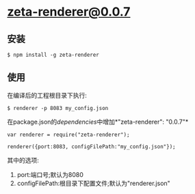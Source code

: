 # zeta-renderer@0.0.7

## 安装

```
$ npm install -g zeta-renderer
```

## 使用

在编译后的工程根目录下执行:
```
$ renderer -p 8083 my_config.json
```

在package.json的*dependencies*中增加*"zeta-renderer": "0.0.7"*
```
var renderer = require("zeta-renderer");

renderer({port:8083, configFilePath:"my_config.json"});
```
其中的选项:
1. port:端口号;默认为8080
2. configFilePath:根目录下配置文件;默认为"renderer.json"


